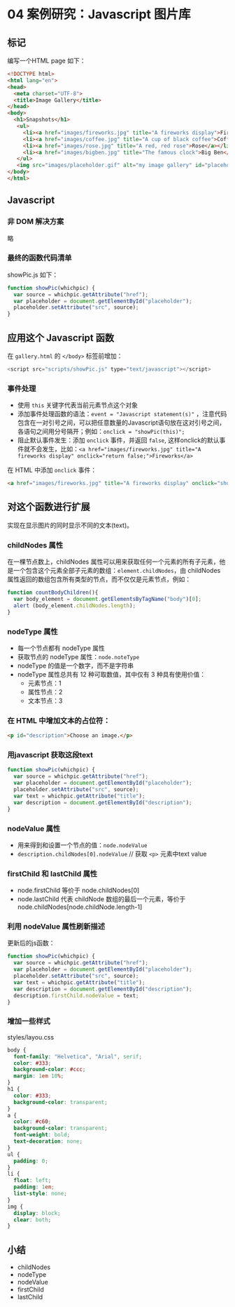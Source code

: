 # 04 案例研究：Javascript 图片库

## 标记

编写一个HTML page 如下：

```html
<!DOCTYPE html>
<html lang="en">
<head>
  <meta charset="UTF-8">
  <title>Image Gallery</title>
</head>
<body>
  <h1>Snapshots</h1>
   <ul>
     <li><a href="images/fireworks.jpg" title="A fireworks display">Fireworks</a></li>
     <li><a href="images/coffee.jpg" title="A cup of black coffee">Coffee</a></li>
     <li><a href="images/rose.jpg" title="A red, red rose">Rose</a></li>
     <li><a href="images/bigben.jpg" title="The famous clock">Big Ben</a></li>
   </ul>
   <img src="images/placeholder.gif" alt="my image gallery" id="placeholder">
</body>
</html>

```

## Javascript

### 非 DOM 解决方案
略

### 最终的函数代码清单

showPic.js 如下：

```js
function showPic(whichpic) {
  var source = whichpic.getAttribute("href");
  var placeholder = document.getElementById("placeholder");
  placeholder.setAttribute("src", source);
}
```

## 应用这个 Javascript 函数
在 `gallery.html` 的 `</body>` 标签前增加：

```js
<script src="scripts/showPic.js" type="text/javascript"></script>
```

### 事件处理
- 使用 `this` 关键字代表当前元素节点这个对象
- 添加事件处理函数的语法：`event = "Javascript statement(s)"` ，注意代码包含在一对引号之间，可以把任意数量的Javascript语句放在这对引号之间，各语句之间用分号隔开；例如：`onclick = "showPic(this)";`
- 阻止默认事件发生：添加 `onclick` 事件，并返回 `false`, 这样onclick的默认事件就不会发生，比如：`<a href="images/fireworks.jpg" title="A fireworks display" onclick="return false;">Fireworks</a>`

在 HTML 中添加 `onclick` 事件：

```html
<a href="images/fireworks.jpg" title="A fireworks display" onclick="showPic(this); return false;">Fireworks</a>
```

## 对这个函数进行扩展

实现在显示图片的同时显示不同的文本(text)。

### childNodes 属性
在一棵节点数上，childNodes 属性可以用来获取任何一个元素的所有子元素，他是一个包含这个元素全部子元素的数组：`element.childNodes`，由 childNodes 属性返回的数组包含所有类型的节点，而不仅仅是元素节点，例如：

```js
function countBodyChildren(){
  var body_element = document.getElementsByTagName("body")[0];
  alert (body_element.childNodes.length);
}
```

### nodeType 属性
- 每一个节点都有 nodeType 属性
- 获取节点的 nodeType 属性：`node.noteType`
- nodeType 的值是一个数字，而不是字符串
- nodeType 属性总共有 12 种可取数值，其中仅有 3 种具有使用价值：
  - 元素节点：1
  - 属性节点：2
  - 文本节点：3

### 在 HTML 中增加文本的占位符：

```html
<p id="description">Choose an image.</p>
```

### 用javascript 获取这段text

```js
function showPic(whichpic) {
  var source = whichpic.getAttribute("href");
  var placeholder = document.getElementById("placeholder");
  placeholder.setAttribute("src", source);
  var text = whichpic.getAttribute("title");
  var description = document.getElementById("description");
}
```

### nodeValue 属性
- 用来得到和设置一个节点的值：`node.nodeValue`
- `description.childNodes[0].nodeValue` // 获取 `<p>` 元素中text value

### firstChild 和 lastChild 属性
- node.firstChild 等价于 node.childNodes[0]
- node.lastChild 代表 childNode 数组的最后一个元素，等价于 node.childNodes[node.childNode.length-1]

### 利用 nodeValue 属性刷新描述
更新后的js函数：

```js
function showPic(whichpic) {
  var source = whichpic.getAttribute("href");
  var placeholder = document.getElementById("placeholder");
  placeholder.setAttribute("src", source);
  var text = whichpic.getAttribute("title");
  var description = document.getElementById("description");
  description.firstChild.nodeValue = text;
}
```

### 增加一些样式
styles/layou.css

```css
body {
  font-family: "Helvetica", "Arial", serif;
  color: #333;
  background-color: #ccc;
  margin: 1em 10%;
}
h1 {
  color: #333;
  background-color: transparent;
}
a {
  color: #c60;
  background-color: transparent;
  font-weight: bold;
  text-decoration: none;
}
ul {
  padding: 0;
}
li {
  float: left;
  padding: 1em;
  list-style: none;
}
img {
  display: block;
  clear: both;
}
```

## 小结
- childNodes
- nodeType
- nodeValue
- firstChild
- lastChild